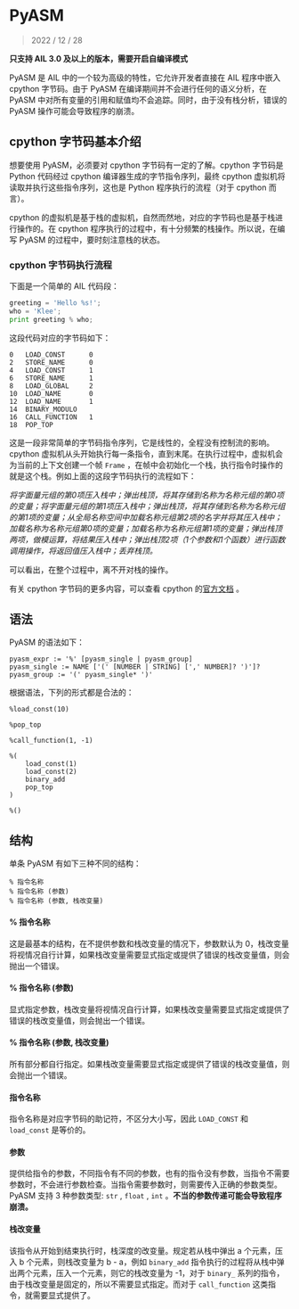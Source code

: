 # PyASM

> 2022 / 12 / 28

**只支持 AIL 3.0 及以上的版本，需要开启自编译模式**

PyASM 是 AIL 中的一个较为高级的特性，它允许开发者直接在 AIL 程序中嵌入 cpython 字节码。由于 PyASM 在编译期间并不会进行任何的语义分析，在 PyASM 中对所有变量的引用和赋值均不会追踪。同时，由于没有栈分析，错误的 PyASM 操作可能会导致程序的崩溃。


## cpython 字节码基本介绍

想要使用 PyASM，必须要对 cpython 字节码有一定的了解。cpython 字节码是 Python 代码经过 cpython 编译器生成的字节指令序列，最终 cpython 虚拟机将读取并执行这些指令序列，这也是 Python 程序执行的流程（对于 cpython 而言）。

cpython 的虚拟机是基于栈的虚拟机，自然而然地，对应的字节码也是基于栈进行操作的。在 cpython 程序执行的过程中，有十分频繁的栈操作。所以说，在编写 PyASM 的过程中，要时刻注意栈的状态。

### cpython 字节码执行流程

下面是一个简单的 AIL 代码段：

```python
greeting = 'Hello %s!';
who = 'Klee';
print greeting % who;
```

这段代码对应的字节码如下：

```
0	LOAD_CONST      0
2	STORE_NAME      0
4	LOAD_CONST      1
6	STORE_NAME      1
8	LOAD_GLOBAL     2
10 	LOAD_NAME       0
12	LOAD_NAME       1
14	BINARY_MODULO
16	CALL_FUNCTION   1
18	POP_TOP
```

这是一段非常简单的字节码指令序列，它是线性的，全程没有控制流的影响。cpython 虚拟机从头开始执行每一条指令，直到末尾。在执行过程中，虚拟机会为当前的上下文创建一个帧 `Frame` ，在帧中会初始化一个栈，执行指令时操作的就是这个栈。例如上面的这段字节码执行的流程如下：

*将字面量元组的第0项压入栈中；弹出栈顶，将其存储到名称为名称元组的第0项的变量；将字面量元组的第1项压入栈中；弹出栈顶，将其存储到名称为名称元组的第1项的变量；从全局名称空间中加载名称元组第2项的名字并将其压入栈中；加载名称为名称元组第0项的变量；加载名称为名称元组第1项的变量；弹出栈顶两项，做模运算，将结果压入栈中；弹出栈顶2项（1个参数和1个函数）进行函数调用操作，将返回值压入栈中；丢弃栈顶。*

可以看出，在整个过程中，离不开对栈的操作。

有关 cpython 字节码的更多内容，可以查看 cpython 的[官方文档](https://docs.python.org/zh-cn/3.8/library/dis.html) 。

## 语法

PyASM 的语法如下：

```
pyasm_expr := '%' [pyasm_single | pyasm_group]
pyasm_single := NAME ['(' [NUMBER | STRING] [',' NUMBER]? ')']?
pyasm_group := '(' pyasm_single* ')'
```

根据语法，下列的形式都是合法的：

```
%load_const(10)

%pop_top

%call_function(1, -1)

%(
    load_const(1)
    load_const(2)
    binary_add
    pop_top
)

%()
```

## 结构

单条 PyASM 有如下三种不同的结构：

```
% 指令名称
% 指令名称 (参数)
% 指令名称 (参数, 栈改变量)
```

#### % 指令名称

这是最基本的结构，在不提供参数和栈改变量的情况下，参数默认为 0，栈改变量将视情况自行计算，如果栈改变量需要显式指定或提供了错误的栈改变量值，则会抛出一个错误。

#### % 指令名称 (参数)

显式指定参数，栈改变量将视情况自行计算，如果栈改变量需要显式指定或提供了错误的栈改变量值，则会抛出一个错误。

#### % 指令名称 (参数, 栈改变量)

所有部分都自行指定。如果栈改变量需要显式指定或提供了错误的栈改变量值，则会抛出一个错误。

#### 指令名称

指令名称是对应字节码的助记符，不区分大小写，因此 `LOAD_CONST` 和 `load_const` 是等价的。

#### 参数

提供给指令的参数，不同指令有不同的参数，也有的指令没有参数，当指令不需要参数时，不会进行参数检查。当指令需要参数时，则需要传入正确的参数类型。PyASM 支持 3 种参数类型: `str` , `float` , `int` 。**不当的参数传递可能会导致程序崩溃。**

#### 栈改变量

该指令从开始到结束执行时，栈深度的改变量。规定若从栈中弹出 a 个元素，压入 b 个元素，则栈改变量为 b - a，例如 `binary_add` 指令执行的过程将从栈中弹出两个元素，压入一个元素，则它的栈改变量为 -1，对于 `binary_` 系列的指令，由于栈改变量是固定的，所以不需要显式指定。而对于 `call_function` 这类指令，就需要显式提供了。
